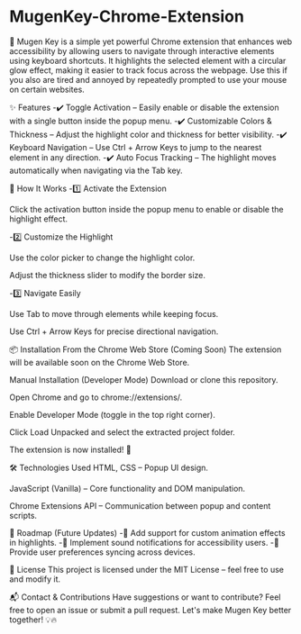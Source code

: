 # MugenKey-Chrome-Extension

🚀 Mugen Key is a simple yet powerful Chrome extension that enhances web accessibility by allowing users to navigate through interactive elements using keyboard shortcuts. It highlights the selected element with a circular glow effect, making it easier to track focus across the webpage. Use this if you also are tired and annoyed by repeatedly prompted to use your mouse on certain websites. 


✨ Features
-✔️ Toggle Activation – Easily enable or disable the extension with a single button inside the popup menu.
-✔️ Customizable Colors & Thickness – Adjust the highlight color and thickness for better visibility.
-✔️ Keyboard Navigation – Use Ctrl + Arrow Keys to jump to the nearest element in any direction.
-✔️ Auto Focus Tracking – The highlight moves automatically when navigating via the Tab key.

📌 How It Works
-1️⃣ Activate the Extension

Click the activation button inside the popup menu to enable or disable the highlight effect.

-2️⃣ Customize the Highlight

Use the color picker to change the highlight color.

Adjust the thickness slider to modify the border size.

-3️⃣ Navigate Easily

Use Tab to move through elements while keeping focus.

Use Ctrl + Arrow Keys for precise directional navigation.

📦 Installation
From the Chrome Web Store (Coming Soon)
The extension will be available soon on the Chrome Web Store.

Manual Installation (Developer Mode)
Download or clone this repository.

Open Chrome and go to chrome://extensions/.

Enable Developer Mode (toggle in the top right corner).

Click Load Unpacked and select the extracted project folder.

The extension is now installed! 🎉

🛠️ Technologies Used
HTML, CSS – Popup UI design.

JavaScript (Vanilla) – Core functionality and DOM manipulation.

Chrome Extensions API – Communication between popup and content scripts.

📝 Roadmap (Future Updates)
-🔹 Add support for custom animation effects in highlights.
-🔹 Implement sound notifications for accessibility users.
-🔹 Provide user preferences syncing across devices.

📜 License
This project is licensed under the MIT License – feel free to use and modify it.

📬 Contact & Contributions
Have suggestions or want to contribute? Feel free to open an issue or submit a pull request. Let's make Mugen Key better together! 💡🔥
